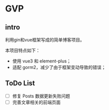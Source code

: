 # GVP

## intro

利用gin和vue框架写成的简单博客项目。

本项目特点如下：

- 使用 vue3 和 element-plus；
- 适配 gorm2，减少了由于框架变动导致的错误；

## ToDo List

- [ ] 修复 Posts 数据更新失败问题
- [ ] 完善文章相关的前端页面
